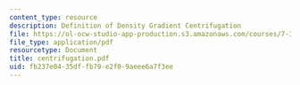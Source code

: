 ```yaml
---
content_type: resource
description: Definition of Density Gradient Centrifugation
file: https://ol-ocw-studio-app-production.s3.amazonaws.com/courses/7-343-protein-folding-misfolding-and-human-disease-fall-2004/fb237e0435dffb79e2f09aeee6a7f3ee_centrifugation.pdf
file_type: application/pdf
resourcetype: Document
title: centrifugation.pdf
uid: fb237e04-35df-fb79-e2f0-9aeee6a7f3ee
---
```

